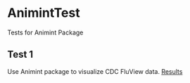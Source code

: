 # AnimintTest

Tests for Animint Package

## Test 1

Use Animint package to visualize CDC FluView data. [Results]()
